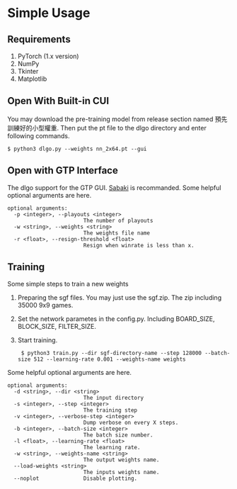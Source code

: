 # Simple Usage

## Requirements
1. PyTorch (1.x version)
2. NumPy
3. Tkinter
4. Matplotlib


## Open With Built-in CUI

You may download the pre-training model from release section named 預先訓練好的小型權重. Then put the pt file to the dlgo directory and enter following commands. 

    $ python3 dlgo.py --weights nn_2x64.pt --gui


## Open with GTP Interface

The dlgo support for the GTP GUI. [Sabaki](https://sabaki.yichuanshen.de) is recommanded. Some helpful optional arguments are here.

    optional arguments:
      -p <integer>, --playouts <integer>
                            The number of playouts
      -w <string>, --weights <string>
                            The weights file name
      -r <float>, --resign-threshold <float>
                            Resign when winrate is less than x.


## Training

Some simple steps to train a new weights

1. Preparing the sgf files. You may just use the sgf.zip. The zip including 35000 9x9 games.
2. Set the network parametes in the config.py. Including BOARD_SIZE, BLOCK_SIZE, FILTER_SIZE.
3. Start training.

        $ python3 train.py --dir sgf-directory-name --step 128000 --batch-size 512 --learning-rate 0.001 --weights-name weights

Some helpful optional arguments are here.

    optional arguments:
      -d <string>, --dir <string>
                            The input directory
      -s <integer>, --step <integer>
                            The training step
      -v <integer>, --verbose-step <integer>
                            Dump verbose on every X steps.
      -b <integer>, --batch-size <integer>
                            The batch size number.
      -l <float>, --learning-rate <float>
                            The learning rate.
      -w <string>, --weights-name <string>
                            The output weights name.
      --load-weights <string>
                            The inputs weights name.
      --noplot              Disable plotting.
